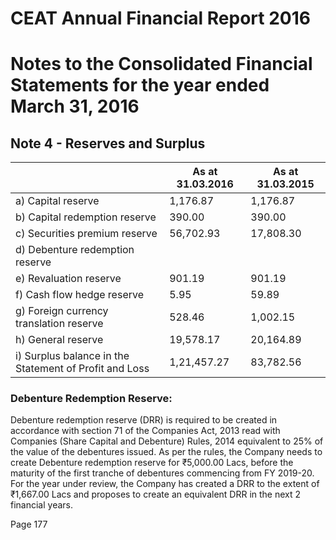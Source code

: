 # CEAT Annual Financial Report 2016

# Notes to the Consolidated Financial Statements for the year ended March 31, 2016

## Note 4 - Reserves and Surplus

| |As at 31.03.2016|As at 31.03.2015|
|---|---|---|
|a) Capital reserve|1,176.87|1,176.87|
|b) Capital redemption reserve|390.00|390.00|
|c) Securities premium reserve|56,702.93|17,808.30|
|d) Debenture redemption reserve| | |
|e) Revaluation reserve|901.19|901.19|
|f) Cash flow hedge reserve|5.95|59.89|
|g) Foreign currency translation reserve|528.46|1,002.15|
|h) General reserve|19,578.17|20,164.89|
|i) Surplus balance in the Statement of Profit and Loss|1,21,457.27|83,782.56|

### Debenture Redemption Reserve:

Debenture redemption reserve (DRR) is required to be created in accordance with section 71 of the Companies Act, 2013 read with Companies (Share Capital and Debenture) Rules, 2014 equivalent to 25% of the value of the debentures issued. As per the rules, the Company needs to create Debenture redemption reserve for ₹5,000.00 Lacs, before the maturity of the first tranche of debentures commencing from FY 2019-20. For the year under review, the Company has created a DRR to the extent of ₹1,667.00 Lacs and proposes to create an equivalent DRR in the next 2 financial years.

Page 177